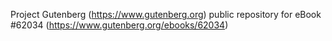 Project Gutenberg (https://www.gutenberg.org) public repository for eBook #62034 (https://www.gutenberg.org/ebooks/62034)
